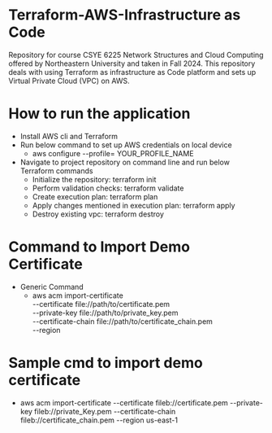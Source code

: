 # Terraform-AWS-Infrastructure as Code
Repository for course CSYE 6225 Network Structures and Cloud Computing offered by Northeastern University and taken in Fall 2024. This repository deals with using Terraform as infrastructure as Code platform and sets up Virtual Private Cloud (VPC) on AWS.

# How to run the application
- Install AWS cli and Terraform
- Run below command to set up AWS credentials on local device
  - aws configure --profile= YOUR_PROFILE_NAME
- Navigate to project repository on command line and run below Terraform commands
  - Initialize the repository: terraform init
  - Perform validation checks: terraform validate
  - Create execution plan: terraform plan
  - Apply changes mentioned in execution plan: terraform apply
  - Destroy existing vpc: terraform destroy

# Command to Import Demo Certificate
- Generic Command
  - aws acm import-certificate \
    --certificate file://path/to/certificate.pem \
    --private-key file://path/to/private_key.pem \
    --certificate-chain file://path/to/certificate_chain.pem \
    --region <region-name>

# Sample cmd to import demo certificate
- aws acm import-certificate --certificate fileb://certificate.pem  --private-key fileb://private_Key.pem --certificate-chain fileb://certificate_chain.pem --region us-east-1
